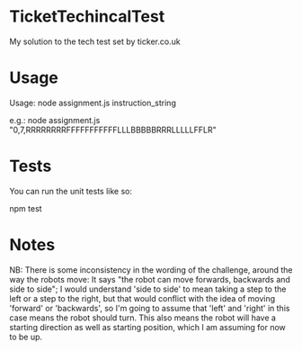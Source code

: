 # TicketTechincalTest
My solution to the tech test set by ticker.co.uk

# Usage

Usage: node assignment.js instruction_string

e.g.: node assignment.js "0,7,RRRRRRRRFFFFFFFFFFFLLLBBBBBRRRLLLLLFFLR"

# Tests

You can run the unit tests like so:

npm test

# Notes

NB: There is some inconsistency in the wording of the challenge, around the way the robots move:
    It says "the robot can move forwards, backwards and side to side"; I would understand 'side to side' to mean
    taking a step to the left or a step to the right, but that would conflict with the idea of moving 'forward' or
    'backwards', so I'm going to assume that 'left' and 'right' in this case means the robot should turn.
    This also means the robot will have a starting direction as well as starting position, which I am assuming
    for now to be up.


